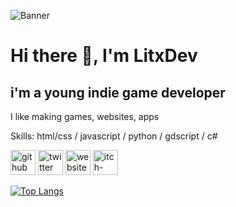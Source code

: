 ![Banner](https://pbs.twimg.com/profile_banners/1360688881188937736/1629720538/600x200)
# Hi there 👋, I'm LitxDev
## i'm a young indie game developer

I like making games, websites, apps

Skills: html/css / javascript / python / gdscript / c#



[<img src='https://cdn.jsdelivr.net/npm/simple-icons@3.0.1/icons/github.svg' alt='github' height='40'>](https://github.com/LitxDev)  [<img src='https://cdn.jsdelivr.net/npm/simple-icons@3.0.1/icons/twitter.svg' alt='twitter' height='40'>](https://twitter.com/Litxdev)  [<img src='https://cdn.jsdelivr.net/npm/simple-icons@3.0.1/icons/icloud.svg' alt='website' height='40'>](https://litxdev.tk)  [<img src='https://cdn.jsdelivr.net/npm/simple-icons@3.0.1/icons/itch-dot-io.svg' alt='itch-dot-io' height='40'>](https://litxdev.itch.io/)  

[![Top Langs](https://github-readme-stats.vercel.app/api/top-langs/?username=LitxDev)](https://github.com/anuraghazra/github-readme-stats)

